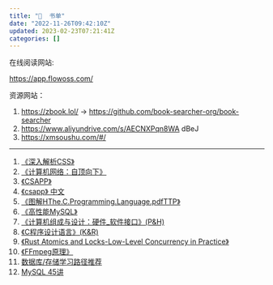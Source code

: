 ```yaml
---
title: "📑  书单"
date: "2022-11-26T09:42:10Z"
updated: 2023-02-23T07:21:41Z
categories: []
---
```

在线阅读网站:

https://app.flowoss.com/

资源网站：

1. https://zbook.lol/ -> https://github.com/book-searcher-org/book-searcher
2. https://www.aliyundrive.com/s/AECNXPqn8WA dBeJ
3. https://xmsoushu.com/#/

---


1. [《深入解析CSS》 ](https://github.com/fzdwx/fzdwx.github.io/releases/download/v1.0/css-in-depth.pdf)
2. [《计算机网络：自顶向下》](https://github.com/fzdwx/fzdwx.github.io/releases/download/v1.0/jiSuanJiWangluo-zdxx.pdf)
3. [《CSAPP》](https://github.com/fzdwx/fzdwx.github.io/releases/download/v1.0/csapp.pdf)
4. [《csapp》 中文](https://hansimov.gitbook.io/csapp/)
5. [《图解HThe.C.Programming.Language.pdfTTP》](https://github.com/fzdwx/fzdwx.github.io/releases/download/v1.0/HTTP+.pdf)
6. [《高性能MySQL》](https://github.com/fzdwx/fzdwx.github.io/releases/download/v1.0/mysql.pdf)
7. [《计算机组成与设计：硬件_软件接口》(P&H)](https://github.com/fzdwx/fzdwx.github.io/releases/download/v1.0/p.h.pdf)
8. [《C程序设计语言》(K&R)](https://github.com/fzdwx/fzdwx.github.io/releases/download/v1.0/k.r.pdf)
9. [《Rust Atomics and Locks-Low-Level Concurrency in Practice》](https://marabos.nl/atomics/)
10.  [《FFmpeg原理》](https://ffmpeg.xianwaizhiyin.net/cover.html) 
11.  [数据库/存储学习路径推荐](https://www.v2ex.com/t/913147#reply5)
12. [MySQL 45讲](https://fanlv.fun/2020/08/01/mysql-45-lesson/)